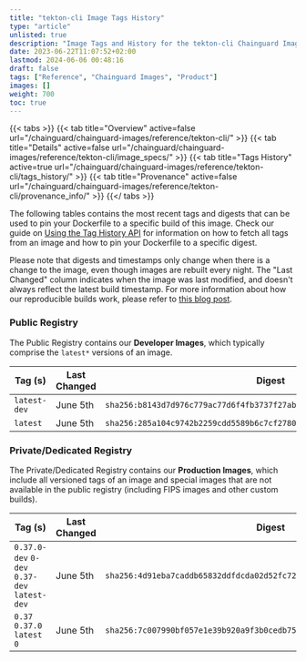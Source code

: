 ```yaml
---
title: "tekton-cli Image Tags History"
type: "article"
unlisted: true
description: "Image Tags and History for the tekton-cli Chainguard Image"
date: 2023-06-22T11:07:52+02:00
lastmod: 2024-06-06 00:48:16
draft: false
tags: ["Reference", "Chainguard Images", "Product"]
images: []
weight: 700
toc: true
---
```


{{< tabs >}}
{{< tab title="Overview" active=false url="/chainguard/chainguard-images/reference/tekton-cli/" >}}
{{< tab title="Details" active=false url="/chainguard/chainguard-images/reference/tekton-cli/image_specs/" >}}
{{< tab title="Tags History" active=true url="/chainguard/chainguard-images/reference/tekton-cli/tags_history/" >}}
{{< tab title="Provenance" active=false url="/chainguard/chainguard-images/reference/tekton-cli/provenance_info/" >}}
{{</ tabs >}}

The following tables contains the most recent tags and digests that can be used to pin your Dockerfile to a specific build of this image. Check our guide on [Using the Tag History API](/chainguard/chainguard-images/using-the-tag-history-api/) for information on how to fetch all tags from an image and how to pin your Dockerfile to a specific digest.

Please note that digests and timestamps only change when there is a change to the image, even though images are rebuilt every night. The "Last Changed" column indicates when the image was last modified, and doesn't always reflect the latest build timestamp. For more information about how our reproducible builds work, please refer to [this blog post](https://www.chainguard.dev/unchained/reproducing-chainguards-reproducible-image-builds).

### Public Registry
The Public Registry contains our **Developer Images**, which typically comprise the `latest*` versions of an image.

| Tag (s)       | Last Changed | Digest                                                                    |
|---------------|--------------|---------------------------------------------------------------------------|
|  `latest-dev` | June 5th     | `sha256:b8143d7d976c779ac77d6f4fb3737f27ab9608b52243395399bdef322d22c1b2` |
|  `latest`     | June 5th     | `sha256:285a104c9742b2259cdd5589b6c7cf278013b3c2537845653a84fcf5ae2491a4` |


### Private/Dedicated Registry
The Private/Dedicated Registry contains our **Production Images**, which include all versioned tags of an image and special images that are not available in the public registry (including FIPS images and other custom builds).

| Tag (s)                                       | Last Changed | Digest                                                                    |
|-----------------------------------------------|--------------|---------------------------------------------------------------------------|
|  `0.37.0-dev` `0-dev` `0.37-dev` `latest-dev` | June 5th     | `sha256:4d91eba7caddb65832ddfdcda02d52fc72d6d4b4391f48414e1799d1c1db38e4` |
|  `0.37` `0.37.0` `latest` `0`                 | June 5th     | `sha256:7c007990bf057e1e39b920a9f3b0cedb75be812c14e175dba702b179d75f54cf` |

